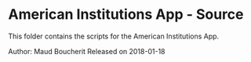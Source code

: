 # American Institutions App - Source
This folder contains the scripts for the American Institutions App.

Author: Maud Boucherit
Released on 2018-01-18
